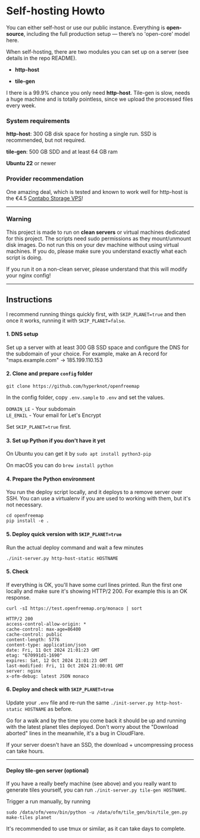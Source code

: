 # Self-hosting Howto

You can either self-host or use our public instance. Everything is **open-source**, including the full production setup — there’s no 'open-core' model here.

When self-hosting, there are two modules you can set up on a server (see details in the repo README).

- **http-host**

- **tile-gen**

I there is a 99.9% chance you only need **http-host**. Tile-gen is slow, needs a huge machine and is totally pointless, since we upload the processed files every week.

### System requirements

**http-host**: 300 GB disk space for hosting a single run. SSD is recommended, but not required.

**tile-gen**: 500 GB SDD and at least 64 GB ram

**Ubuntu 22** or newer



### Provider recommendation

One amazing deal, which is tested and known to work well for http-host is the €4.5 [Contabo Storage VPS](https://contabo.com/en/storage-vps/)!



---

### Warning

This project is made to run on **clean servers** or virtual machines dedicated for this project. The scripts need sudo permissions as they mount/unmount disk images. Do not run this on your dev machine without using virtual machines. If you do, please make sure you understand exactly what each script is doing.

If you run it on a non-clean server, please understand that this will modify your nginx config!

---

## Instructions

I recommend running things quickly first, with `SKIP_PLANET=true` and then once it works, running it with `SKIP_PLANET=false`.

#### 1. DNS setup

Set up a server with at least 300 GB SSD space and configure the DNS for the subdomain of your choice.
For example, make an A record for "maps.example.com" -> 185.199.110.153

#### 2. Clone and prepare `config` folder

```
git clone https://github.com/hyperknot/openfreemap
```

In the config folder, copy `.env.sample` to `.env` and set the values.

`DOMAIN_LE` - Your subdomain \
`LE_EMAIL` - Your email for Let's Encrypt

Set `SKIP_PLANET=true` first.

#### 3. Set up Python if you don't have it yet

On Ubuntu you can get it by `sudo apt install python3-pip`

On macOS you can do `brew install python`

#### 4. Prepare the Python environment

You run the deploy script locally, and it deploys to a remove server over SSH. You can use a virtualenv if you are used to working with them, but it's not necessary.

```
cd openfreemap
pip install -e .
```

#### 5. Deploy quick version with `SKIP_PLANET=true`

Run the actual deploy command and wait a few minutes

```
./init-server.py http-host-static HOSTNAME
```

#### 5. Check

If everything is OK, you'll have some curl lines printed. Run the first one locally and make sure it's showing HTTP/2 200. For example this is an OK response.

```locally to test them.
curl -sI https://test.openfreemap.org/monaco | sort

HTTP/2 200
access-control-allow-origin: *
cache-control: max-age=86400
cache-control: public
content-length: 5776
content-type: application/json
date: Fri, 11 Oct 2024 21:01:23 GMT
etag: "670991d1-1690"
expires: Sat, 12 Oct 2024 21:01:23 GMT
last-modified: Fri, 11 Oct 2024 21:00:01 GMT
server: nginx
x-ofm-debug: latest JSON monaco
```

#### 6. Deploy and check with `SKIP_PLANET=true`

Update your `.env` file and re-run the same `./init-server.py http-host-static HOSTNAME` as before.

Go for a walk and by the time you come back it should be up and running with the latest planet tiles deployed. Don't worry about the "Download aborted" lines in the meanwhile, it's a bug in CloudFlare.

If your server doesn't have an SSD, the download + uncompressing process can take hours.

---

#### Deploy tile-gen server (optional)

If you have a really beefy machine (see above) and you really want to generate tiles yourself, you can run `./init-server.py tile-gen HOSTNAME`.

Trigger a run manually, by running

```
sudo /data/ofm/venv/bin/python -u /data/ofm/tile_gen/bin/tile_gen.py make-tiles planet
```

It's recommended to use tmux or similar, as it can take days to complete.
